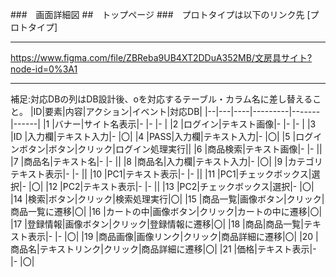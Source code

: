 ###　画面詳細図
##　トップページ
###　プロトタイプは以下のリンク先
[プロトタイプ]
*****
<https://www.figma.com/file/ZBReba9UB4XT2DDuA352MB/文房具サイト?node-id=0%3A1>

*****
補足:対応DBの列はDB設計後、oを対応するテーブル・カラム名に差し替えること。
|ID|要素|内容|アクション|イベント|対応DB|
|--|---|----|---------|-------|------|
|1  |バナー|サイト名表示|-  |-   |-     |
|2  |ログイン|テキスト画像|- |-  |-     |
|3  |ID  |入力欄|テキスト入力|-  |〇|
|4  |PASS|入力欄|テキスト入力|-  |〇|
|5  |ログインボタン|ボタン|クリック|ログイン処理実行||
|6  |商品検索|テキスト画像|-    |-     ||
|7  |商品名|テキスト名|-    |-       ||
|8  |商品名|入力欄|テキスト入力|-   |〇|
|9  |カテゴリテキスト表示|-    |-     ||
|10 |PC1|テキスト表示|-    |-     ||
|11 |PC1|チェックボックス|選択|-   |〇|
|12 |PC2|テキスト表示|-    |-     ||
|13 |PC2|チェックボックス|選択|-   |〇|
|14 |検索|ボタン|クリック|検索処理実行|〇|
|15 |商品一覧|画像ボタン|クリック|商品一覧に遷移|〇|
|16 |カートの中|画像ボタン|クリック|カートの中に遷移|〇|
|17 |登録情報|画像ボタン|クリック|登録情報に遷移|〇|
|18 |商品|商品一覧|テキスト表示|-     |-     |〇|
|19 |商品画像|画像リンク|クリック|商品詳細に遷移|〇|
|20 |商品名|テキストリンク|クリック|商品詳細に遷移|〇|
|21 |価格|テキスト表示|-    |-     |〇|


